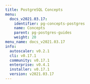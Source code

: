 ```yaml
---
title: PostgreSQL Concepts
menu:
  docs_v2021.03.17:
    identifier: pg-concepts-postgres
    name: Concepts
    parent: pg-postgres-guides
    weight: 20
menu_name: docs_v2021.03.17
info:
  autoscaler: v0.2.1
  cli: v0.17.1
  community: v0.17.1
  enterprise: v0.4.1
  installer: v0.17.1
  version: v2021.03.17
---
```


